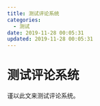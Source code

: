 ```yaml
---
title: 测试评论系统
categories: 
  - 测试
date: 2019-11-28 00:05:31
updated: 2019-11-28 00:05:31
---
```

# 测试评论系统 #
谨以此文来测试评论系统。